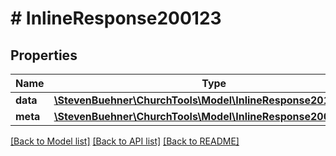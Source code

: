 # # InlineResponse200123

## Properties

Name | Type | Description | Notes
------------ | ------------- | ------------- | -------------
**data** | [**\StevenBuehner\ChurchTools\Model\InlineResponse201Data[]**](InlineResponse201Data.md) |  | [optional]
**meta** | [**\StevenBuehner\ChurchTools\Model\InlineResponse200123Meta**](InlineResponse200123Meta.md) |  | [optional]

[[Back to Model list]](../../README.md#models) [[Back to API list]](../../README.md#endpoints) [[Back to README]](../../README.md)

